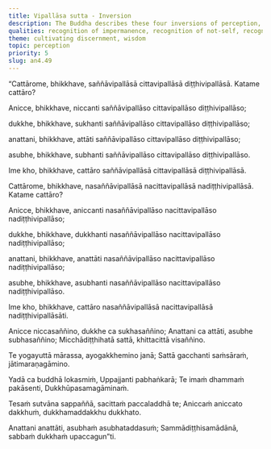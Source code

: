 ```yaml
---
title: Vipallāsa sutta - Inversion
description: The Buddha describes these four inversions of perception, thought, and view, and the four non-inversions. An uninstructed ordinary person perceives permanence in the impermanent, pleasure in the unsatisfactory, a self in what is impersonal, and beauty in the unattractive.
qualities: recognition of impermanence, recognition of not-self, recognition of unattractiveness, recognition of unsatisfactoriness, discontentment, discernment
theme: cultivating discernment, wisdom
topic: perception
priority: 5
slug: an4.49
---
```


“Cattārome, bhikkhave, saññāvipallāsā cittavipallāsā diṭṭhivipallāsā. Katame cattāro?

Anicce, bhikkhave, niccanti saññāvipallāso cittavipallāso diṭṭhivipallāso;

dukkhe, bhikkhave, sukhanti saññāvipallāso cittavipallāso diṭṭhivipallāso;

anattani, bhikkhave, attāti saññāvipallāso cittavipallāso diṭṭhivipallāso;

asubhe, bhikkhave, subhanti saññāvipallāso cittavipallāso diṭṭhivipallāso.

Ime kho, bhikkhave, cattāro saññāvipallāsā cittavipallāsā diṭṭhivipallāsā.

Cattārome, bhikkhave, nasaññāvipallāsā nacittavipallāsā nadiṭṭhivipallāsā. Katame cattāro?

Anicce, bhikkhave, aniccanti nasaññāvipallāso nacittavipallāso nadiṭṭhivipallāso;

dukkhe, bhikkhave, dukkhanti nasaññāvipallāso nacittavipallāso nadiṭṭhivipallāso;

anattani, bhikkhave, anattāti nasaññāvipallāso nacittavipallāso nadiṭṭhivipallāso;

asubhe, bhikkhave, asubhanti nasaññāvipallāso nacittavipallāso nadiṭṭhivipallāso.

Ime kho, bhikkhave, cattāro nasaññāvipallāsā nacittavipallāsā nadiṭṭhivipallāsāti.

Anicce niccasaññino,
dukkhe ca sukhasaññino;
Anattani ca attāti,
asubhe subhasaññino;
Micchādiṭṭhihatā sattā,
khittacittā visaññino.

Te yogayuttā mārassa,
ayogakkhemino janā;
Sattā gacchanti saṁsāraṁ,
jātimaraṇagāmino.

Yadā ca buddhā lokasmiṁ,
Uppajjanti pabhaṅkarā;
Te imaṁ dhammaṁ pakāsenti,
Dukkhūpasamagāminaṁ.

Tesaṁ sutvāna sappaññā,
sacittaṁ paccaladdhā te;
Aniccaṁ aniccato dakkhuṁ,
dukkhamaddakkhu dukkhato.

Anattani anattāti,
asubhaṁ asubhataddasuṁ;
Sammādiṭṭhisamādānā,
sabbaṁ dukkhaṁ upaccagun”ti.